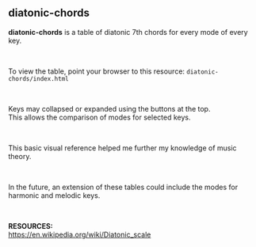 ## diatonic-chords

**diatonic-chords** is a table of diatonic 7th chords for every mode of every key.<br>

<br>

To view the table, point your browser to this resource: `diatonic-chords/index.html`<br>

<br>

Keys may collapsed or expanded using the buttons at the top.<br>
This allows the comparison of modes for selected keys.<br>

<br>

This basic visual reference helped me further my knowledge of music theory.<br>

<br>

In the future, an extension of these tables could include the modes for harmonic and melodic keys.<br>

<br>

**RESOURCES:**<br>
  https://en.wikipedia.org/wiki/Diatonic_scale<br>

